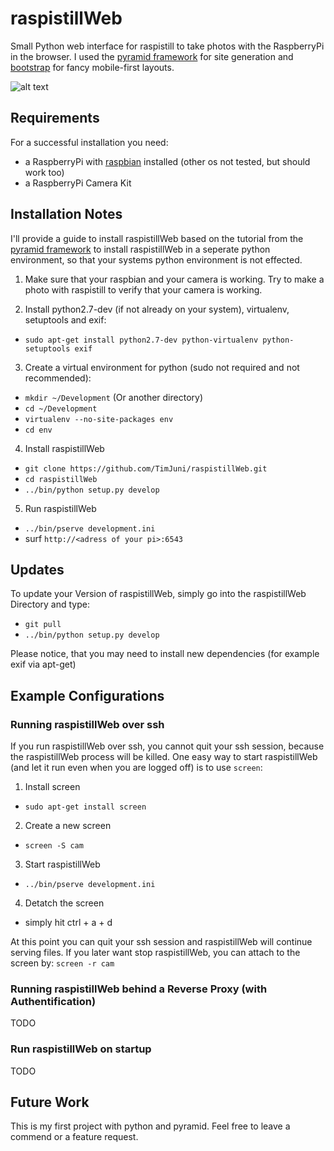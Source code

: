 # raspistillWeb

Small Python web interface for raspistill to take photos with the RaspberryPi in the browser. I used the [pyramid framework](http://www.pylonsproject.org/) for site generation and [bootstrap](http://getbootstrap.com/) for fancy mobile-first layouts. 

![alt text](https://raw.github.com/TimJuni/raspistillWeb/master/raspistillweb/pictures/preview.jpg "raspistillWeb preview")

## Requirements

For a successful installation you need:
* a RaspberryPi with [raspbian](http://www.raspbian.org) installed (other os not tested, but should work too)
* a RaspberryPi Camera Kit

## Installation Notes

I'll provide a guide to install raspistillWeb based on the tutorial from the [pyramid framework](http://docs.pylonsproject.org/projects/pyramid/en/1.4-branch/narr/install.html) to install raspistillWeb in a seperate python environment, so that your systems python environment is not effected.

1. Make sure that your raspbian and your camera is working. Try to make a photo with raspistill to verify that your camera is working. 

2. Install python2.7-dev (if not already on your system), virtualenv, setuptools and exif:
  * `sudo apt-get install python2.7-dev python-virtualenv python-setuptools exif`

3. Create a virtual environment for python (sudo not required and not recommended):
  * `mkdir ~/Development` (Or another directory)
  * `cd ~/Development`
  * `virtualenv --no-site-packages env`
  * `cd env`

4. Install raspistillWeb
  * `git clone https://github.com/TimJuni/raspistillWeb.git`
  * `cd raspistillWeb`
  * `../bin/python setup.py develop`

5. Run raspistillWeb
  * `../bin/pserve development.ini`
  * surf `http://<adress of your pi>:6543`

## Updates
To update your Version of raspistillWeb, simply go into the raspistillWeb Directory and type:
  * `git pull`
  * `../bin/python setup.py develop`

Please notice, that you may need to install new dependencies (for example exif via apt-get)

## Example Configurations

### Running raspistillWeb over ssh
If you run raspistillWeb over ssh, you cannot quit your ssh session, because the raspistillWeb process will be killed. One easy way to start raspistillWeb (and let it run even when you are logged off) is to use `screen`:

1. Install screen
  * `sudo apt-get install screen`

2. Create a new screen
  * `screen -S cam`

3. Start raspistillWeb
  * `../bin/pserve development.ini`

4. Detatch the screen
  * simply hit ctrl + a + d 

At this point you can quit your ssh session and raspistillWeb will continue serving files. If you later want stop raspistillWeb, you can attach to the screen by: `screen -r cam`

### Running raspistillWeb behind a Reverse Proxy (with Authentification)
TODO

### Run raspistillWeb on startup
TODO

## Future Work
This is my first project with python and pyramid. Feel free to leave a commend or a feature request.
